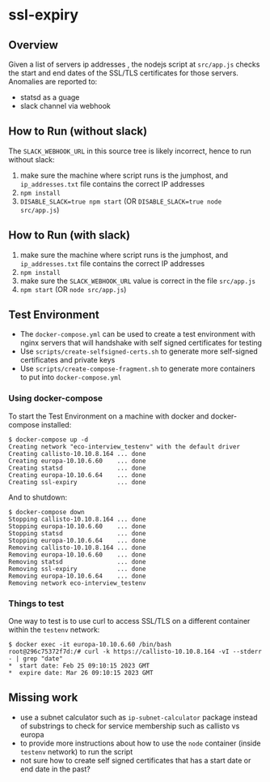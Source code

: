 # ssl-expiry

## Overview
Given a list of servers ip addresses , the nodejs script at `src/app.js` checks the start and end dates of the SSL/TLS certificates for those servers.  Anomalies are reported to:
- statsd as a guage
- slack channel via webhook

## How to Run (without slack)
The `SLACK_WEBHOOK_URL` in this source tree is likely incorrect, hence to run without slack:
1. make sure the machine where script runs is the jumphost, and `ip_addresses.txt` file contains the correct IP addresses
2. `npm install`
3. `DISABLE_SLACK=true npm start`
(OR `DISABLE_SLACK=true node src/app.js`)

## How to Run (with slack)
1. make sure the machine where script runs is the jumphost, and `ip_addresses.txt` file contains the correct IP addresses
2. `npm install`
3. make sure the `SLACK_WEBHOOK_URL` value is correct in the file `src/app.js`
4. `npm start`
(OR `node src/app.js`)

## Test Environment
- The `docker-compose.yml` can be used to create a test environment with nginx servers that will handshake with self signed certificates for testing
- Use `scripts/create-selfsigned-certs.sh` to generate more self-signed certificates and private keys
- Use `scripts/create-compose-fragment.sh` to generate more containers to put into `docker-compose.yml`

### Using docker-compose
To start the Test Environment on a machine with docker and docker-compose installed:
```
$ docker-compose up -d
Creating network "eco-interview_testenv" with the default driver
Creating callisto-10.10.8.164 ... done
Creating europa-10.10.6.60    ... done
Creating statsd               ... done
Creating europa-10.10.6.64    ... done
Creating ssl-expiry           ... done
```

And to shutdown:
```
$ docker-compose down
Stopping callisto-10.10.8.164 ... done
Stopping europa-10.10.6.60    ... done
Stopping statsd               ... done
Stopping europa-10.10.6.64    ... done
Removing callisto-10.10.8.164 ... done
Removing europa-10.10.6.60    ... done
Removing statsd               ... done
Removing ssl-expiry           ... done
Removing europa-10.10.6.64    ... done
Removing network eco-interview_testenv
```

### Things to test
One way to test is to use curl to access SSL/TLS on a different container within the `testenv` network:
```
$ docker exec -it europa-10.10.6.60 /bin/bash
root@296c75372f7d:/# curl -k https://callisto-10.10.8.164 -vI --stderr - | grep "date"
*  start date: Feb 25 09:10:15 2023 GMT
*  expire date: Mar 26 09:10:15 2023 GMT
```

## Missing work
- use a subnet calculator such as `ip-subnet-calculator` package instead of substrings to check for service membership such as callisto vs europa
- to provide more instructions about how to use the `node` container (inside `testenv` network) to run the script
- not sure how to create self signed certificates that has a start date or end date in the past?
